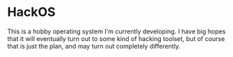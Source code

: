 # HackOS
This is a hobby operating system I'm currently developing. I have big hopes that it will eventually turn out to some kind of hacking toolset, but of course that is just the plan, and may turn out completely differently.
